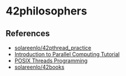 # 42philosophers

## References
- [solareenlo/42pthread_practice](https://github.com/solareenlo/42pthread_practice)
- [Introduction to Parallel Computing Tutorial](https://hpc.llnl.gov/training/tutorials/introduction-parallel-computing-tutorial)
- [POSIX Threads Programming](https://hpc-tutorials.llnl.gov/posix/)
- [solareenlo/42books](https://github.com/solareenlo/42books)
